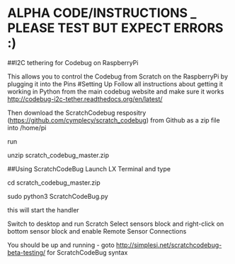 # ALPHA CODE/INSTRUCTIONS _ PLEASE TEST BUT EXPECT ERRORS :)
##I2C tethering for Codebug on RaspberryPi


This allows you to control the Codebug from Scratch on the RaspberryPi by plugging it into the Pins
#Setting Up
Follow all instructions about getting it working in Python from the main codebug website and make sure it works
http://codebug-i2c-tether.readthedocs.org/en/latest/

Then download the ScratchCodebug respositry (https://github.com/cymplecy/scratch_codebug) from Github as a zip file into /home/pi

run

unzip scratch_codebug_master.zip


##Using ScratchCodeBug
Launch LX Terminal and type

cd scratch_codebug_master.zip

sudo python3 ScratchCodeBug.py

this will start the handler

Switch to desktop and run Scratch
Select sensors block and right-click on bottom sensor block and enable Remote Sensor Connections

You should be up and running - goto http://simplesi.net/scratchcodebug-beta-testing/ for ScratchCodeBug syntax

